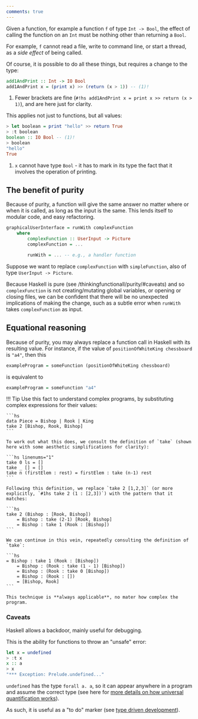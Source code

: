 ```yaml
---
comments: true
---
```



Given a function, for example a function `f` of type `Int -> Bool`, the effect of calling the function on an `Int` must be nothing other than returning a `Bool`.

For example, `f` cannot read a file, write to command line, or start a thread, as a *side effect* of being called.

Of course, it is possible to do all these things, but requires a change to the type:

```hs
add1AndPrint :: Int -> IO Bool
add1AndPrint x = (print x) >> (return (x > 1)) -- (1)!
```

1. Fewer brackets are fine (`#!hs add1AndPrint x = print x >> return (x > 1)`), and are here just for clarity.

This applies not just to functions, but all values:

```hs title="repl example"
> let boolean = print "hello" >> return True
> :t boolean
boolean :: IO Bool -- (1)!
> boolean
"hello"
True
```

1. `x` cannot have type `Bool` - it has to mark in its type the fact that it involves the operation of printing.

## The benefit of purity

Because of purity, a function will give the same answer no matter where or when it is called, as long as the input is the same. This lends itself to modular code, and easy refactoring.

```hs
graphicalUserInterface = runWith complexFunction
    where 
        complexFunction :: UserInput -> Picture
        complexFunction = ...

        runWith = ... -- e.g., a handler function
```

Suppose we want to replace `complexFunction` with `simpleFunction`, also of type `UserInput -> Picture`.


Because Haskell is pure (see /thinkingfunctionall/purity/#caveats) and so `complexFunction` is not creating/mutating global variables, or opening or closing files, we can be confident that there will be no unexpected implications of making the change, such as a subtle error when `runWith` takes `complexFunction` as input. 

## Equational reasoning

Because of purity, you may always replace a function call in Haskell with its resulting value. For instance, if the value of `positionOfWhiteKing chessboard` is `"a4"`, then this

```hs
exampleProgram = someFunction (positionOfWhiteKing chessboard)
```

is equivalent to

```hs
exampleProgram = someFunction "a4"
```

!!! Tip
    Use this fact to understand complex programs, by substituting complex expressions for their values:

    ```hs
    data Piece = Bishop | Rook | King
    take 2 [Bishop, Rook, Bishop]
    ```

    To work out what this does, we consult the definition of `take` (shown here with some aesthetic simplifications for clarity):

    ```hs linenums="1"
    take 0 ls = []
    take _ [] = []
    take n (firstElem : rest) = firstElem : take (n-1) rest
    ```

    Following this definition, we replace `take 2 [1,2,3]` (or more explicitly, `#1hs take 2 (1 : [2,3])`) with the pattern that it matches:

    ```hs
    take 2 (Bishop : [Rook, Bishop]) 
        = Bishop : take (2-1) [Rook, Bishop] 
        = Bishop : take 1 (Rook : [Bishop])
    ```

    We can continue in this vein, repeatedly consulting the definition of `take`:

    ```hs
    = Bishop : take 1 (Rook : [Bishop])
        = Bishop : (Rook : take (1 - 1) [Bishop])
        = Bishop : (Rook : take 0 [Bishop]) 
        = Bishop : (Rook : [])
        = [Bishop, Rook]
    ```

    This technique is **always applicable**, no mater how complex the program.



### Caveats

Haskell allows a backdoor, mainly useful for debugging. 

This is the ability for functions to throw an "unsafe" error:

```hs title="repl example"
let x = undefined
> :t x
x :: a
> x
"*** Exception: Prelude.undefined..."
```

`undefined` has the type `forall a. a`, so it can appear anywhere in a program and assume the correct type (see here for [more details on how universal quantification works](/basics/types/#how-to-use)). 

As such, it is useful as a "to do" marker (see [type driven development](/thinkingfunctionally/typeinference/#type-driven-development)).


